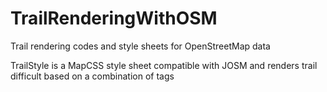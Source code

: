 # TrailRenderingWithOSM
Trail rendering codes and style sheets for OpenStreetMap data

TrailStyle is a MapCSS style sheet compatible with JOSM and renders trail difficult based on a combination of tags

